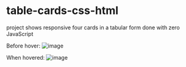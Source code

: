 # table-cards-css-html
project shows responsive four cards in a tabular form done with zero JavaScript

Before hover:
![image](https://user-images.githubusercontent.com/31678025/153551624-140c852b-30f4-4510-a3e8-bf60713345fb.png)

When hovered:
![image](https://user-images.githubusercontent.com/31678025/153552095-543f3426-b287-4353-b0ba-68a23ad0be4a.png)
